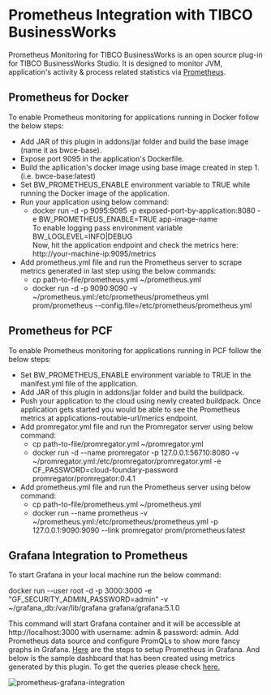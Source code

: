 # Prometheus Integration with TIBCO BusinessWorks

Prometheus Monitoring for TIBCO BusinessWorks is an open source plug-in for TIBCO BusinessWorks Studio. It is designed to monitor JVM, application's activity & process related statistics via [Prometheus](https://prometheus.io).

## Prometheus for Docker

To enable Prometheus monitoring for applications running in Docker follow the below steps:
* Add JAR of this plugin in addons/jar folder and build the base image (name it as bwce-base).
* Expose port 9095 in the application's Dockerfile.
* Build the apllication's docker image using base image created in step 1. (i.e. bwce-base:latest)
* Set BW_PROMETHEUS_ENABLE environment variable to TRUE while running the Docker image of the application.
* Run your application using below command: <br/>
  * docker run -d -p 9095:9095 -p exposed-port-by-application:8080 -e BW_PROMETHEUS_ENABLE=TRUE app-image-name <br/>
To enable logging pass environment variable BW_LOGLEVEL=INFO|DEBUG <br/>
Now, hit the application endpoint and check the metrics here: http://your-machine-ip:9095/metrics
* Add prometheus.yml file and run the Prometheus server to scrape metrics generated in last step using the below commands: <br/>
  * cp path-to-file/prometheus.yml ~/prometheus.yml <br/> 
  * docker run -d -p 9090:9090 -v ~/prometheus.yml:/etc/prometheus/prometheus.yml prom/prometheus --config.file=/etc/prometheus/prometheus.yml

## Prometheus for PCF

To enable Prometheus monitoring for applications running in PCF follow the below steps:
* Set BW_PROMETHEUS_ENABLE environment variable to TRUE in the manifest.yml file of the application.
* Add JAR of this plugin in addons/jar folder and build the buildpack.
* Push your application to the cloud using newly created buildpack. Once application gets started you would be able to see the Prometheus metrics at applications-routable-url/merics endpoint.
* Add promregator.yml file and run the Promregator server using below command: <br/> 
  * cp path-to-file/promregator.yml ~/promregator.yml <br/> 
  * docker run -d --name promregator -p 127.0.0.1:56710:8080 -v ~/promregator.yml:/etc/promregator/promregator.yml -e CF_PASSWORD=cloud-foundary-password promregator/promregator:0.4.1
* Add prometheus.yml file and run the Prometheus server using below command: <br/>
  * cp path-to-file/prometheus.yml ~/prometheus.yml <br/> 
  * docker run --name prometheus -v ~/prometheus.yml:/etc/prometheus/prometheus.yml -p 127.0.0.1:9090:9090 --link promregator prom/prometheus:latest

## Grafana Integration to Prometheus

To start Grafana in your local machine run the below command:

docker run --user root -d -p 3000:3000 -e "GF_SECURITY_ADMIN_PASSWORD=admin" -v ~/grafana_db:/var/lib/grafana grafana/grafana:5.1.0

This command will start Grafana container and it will be accessible at http://localhost:3000 with username: admin & password: admin. Add Prometheus data source and configure PromQLs to show more fancy graphs in Grafana. [Here](https://prometheus.io/docs/visualization/grafana/ "Add Prometheus in Grafana") are the steps to setup Prometheus in Grafana. And below is the sample dashboard that has been created using metrics generated by this plugin. To get the queries please check [here.](https://github.com/TIBCOSoftware/bw-tooling/blob/master/prometheus-integration/sample/Sample_PromQL_for_Grafana "Sample Grafana PromQL")

![prometheus-grafana-integration](https://user-images.githubusercontent.com/44194609/49129290-25ce8180-f2f5-11e8-80f0-ea54f121cadd.png)
